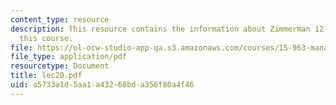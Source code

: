 ```yaml
---
content_type: resource
description: This resource contains the information about Zimmerman 12?1 (Rust Belt)in
  this course.
file: https://ol-ocw-studio-app-qa.s3.amazonaws.com/courses/15-963-management-accounting-and-control-spring-2007/a5733a1d5aa1a43268bda356f80a4f46_lec20.pdf
file_type: application/pdf
resourcetype: Document
title: lec20.pdf
uid: a5733a1d-5aa1-a432-68bd-a356f80a4f46
---
```

